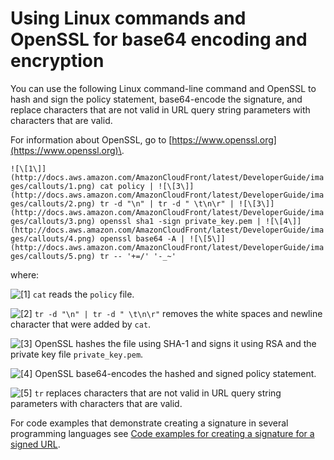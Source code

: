 # Using Linux commands and OpenSSL for base64 encoding and encryption<a name="private-content-linux-openssl"></a>

You can use the following Linux command\-line command and OpenSSL to hash and sign the policy statement, base64\-encode the signature, and replace characters that are not valid in URL query string parameters with characters that are valid\.

For information about OpenSSL, go to [https://www.openssl.org](https://www.openssl.org)\.

`![\[1\]](http://docs.aws.amazon.com/AmazonCloudFront/latest/DeveloperGuide/images/callouts/1.png) cat policy | ![\[3\]](http://docs.aws.amazon.com/AmazonCloudFront/latest/DeveloperGuide/images/callouts/2.png) tr -d "\n" | tr -d " \t\n\r" | ![\[3\]](http://docs.aws.amazon.com/AmazonCloudFront/latest/DeveloperGuide/images/callouts/3.png) openssl sha1 -sign private_key.pem | ![\[4\]](http://docs.aws.amazon.com/AmazonCloudFront/latest/DeveloperGuide/images/callouts/4.png) openssl base64 -A | ![\[5\]](http://docs.aws.amazon.com/AmazonCloudFront/latest/DeveloperGuide/images/callouts/5.png) tr -- '+=/' '-_~'`

where:

![\[1\]](http://docs.aws.amazon.com/AmazonCloudFront/latest/DeveloperGuide/images/callouts/1.png) `cat` reads the `policy` file\.

![\[2\]](http://docs.aws.amazon.com/AmazonCloudFront/latest/DeveloperGuide/images/callouts/2.png) `tr -d "\n" | tr -d " \t\n\r"` removes the white spaces and newline character that were added by `cat`\.

![\[3\]](http://docs.aws.amazon.com/AmazonCloudFront/latest/DeveloperGuide/images/callouts/3.png) OpenSSL hashes the file using SHA\-1 and signs it using RSA and the private key file `private_key.pem`\.

![\[4\]](http://docs.aws.amazon.com/AmazonCloudFront/latest/DeveloperGuide/images/callouts/4.png) OpenSSL base64\-encodes the hashed and signed policy statement\.

![\[5\]](http://docs.aws.amazon.com/AmazonCloudFront/latest/DeveloperGuide/images/callouts/5.png) `tr` replaces characters that are not valid in URL query string parameters with characters that are valid\.

For code examples that demonstrate creating a signature in several programming languages see [Code examples for creating a signature for a signed URL](PrivateCFSignatureCodeAndExamples.md)\.
